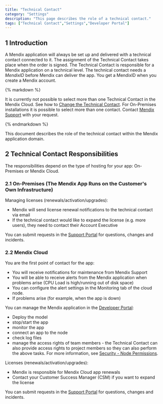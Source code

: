 ```yaml
---
title: "Technical Contact"
category: "Settings"
description: "This page describes the role of a technical contact."
tags: ["Technical Contact","Settings","Developer Portal"]
---
```


## 1 Introduction

A Mendix application will always be set up and delivered with a technical contact connected to it. The assignment of the Technical Contact takes place when the order is signed. The Technical Contact is responsible for a Mendix application on a technical level. The technical contact needs a *MendixID* before Mendix can deliver the app. You get a MendixID when you create a Mendix account.

<div class="alert alert-info">{% markdown %}

It is currently not possible to select more than one Technical Contact in the Mendix Cloud. See how to [Change the Technical Contact](/developerportal/howto/change-technical-contact).
For On-Premises installations it is possible to select more than one contact. Contact [Mendix Support](https://support.mendix.com) with your request.

{% endmarkdown %}</div>

This document describes the role of the technical contact within the Mendix application domain.

## 2 Technical Contact Responsibilities

The responsibilities depend on the type of hosting for your app: On-Premises or Mendix Cloud.

### 2.1 On-Premises (The Mendix App Runs on the Customer's Own Infrastructure)

Managing licenses (renewals/activation/upgrades):

* Mendix will send license renewal notifications to the technical contact via email
* If the technical contact would like to expand the license (e.g. more users), they need to contact their Account Executive

You can submit requests in the [Support Portal](https://support.mendix.com) for questions, changes and incidents.

### 2.2 Mendix Cloud

You are the first point of contact for the app:

*   You will receive notifications for maintenance from Mendix Support
*   You will be able to receive alerts from the Mendix application when problems arise (CPU Load is high/running out of disk space)
*   You can configure the alert settings in the Monitoring tab of the cloud node.
*   If problems arise (for example, when the app is down)


You can manage the Mendix application in the [Developer Portal](http://home.mendix.com):

* Deploy the model
* stop/start the app
* monitor the app
* connect an app to the node
* check log files
* manage the access rights of team members - the Technical Contact can also provide access rights to project members so they can also perform the above tasks. For more information, see [Security - Node Permissions](/developerportal/settings/node-permissions).


Licenses (renewals/activation/upgrades):

* Mendix is responsible for Mendix Cloud app renewals
* Contact your Customer Success Manager (CSM) if you want to expand the license

You can submit requests in the [Support Portal](https://support.mendix.com) for questions, changes and incidents.
